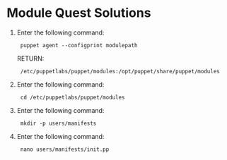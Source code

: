 # Module Quest Solutions

1. Enter the following command:

		puppet agent --configprint modulepath
	
	RETURN:

		/etc/puppetlabs/puppet/modules:/opt/puppet/share/puppet/modules

2. Enter the following command:

		cd /etc/puppetlabs/puppet/modules

3. Enter the following command:

		mkdir -p users/manifests

4. Enter the following command:

		nano users/manifests/init.pp